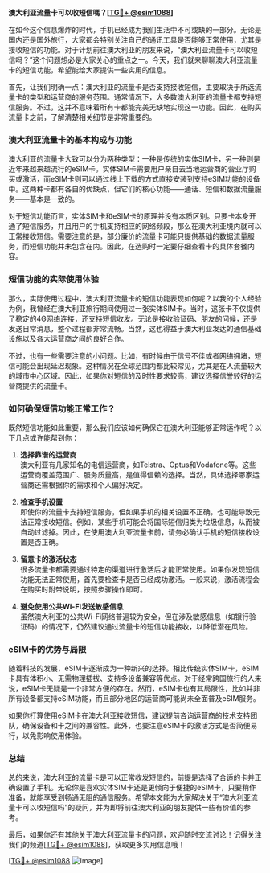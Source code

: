 **澳大利亚流量卡可以收短信嗎？[[TG💪+ @esim1088](https://t.me/s/esim1088)]**

在如今这个信息爆炸的时代，手机已经成为我们生活中不可或缺的一部分。无论是国内还是国外旅行，大家都会特别关注自己的通讯工具是否能够正常使用，尤其是接收短信的功能。对于计划前往澳大利亚的朋友来说，“澳大利亚流量卡可以收短信吗？”这个问题想必是大家关心的重点之一。今天，我们就来聊聊澳大利亚流量卡的短信功能，希望能给大家提供一些实用的信息。

首先，让我们明确一点：澳大利亚的流量卡是否支持接收短信，主要取决于所选流量卡的类型和运营商的服务范围。通常情况下，大多数澳大利亚的流量卡都支持短信服务。不过，这并不意味着所有卡都能完美无缺地实现这一功能。因此，在购买流量卡之前，了解清楚相关细节是非常重要的。

### **澳大利亚流量卡的基本构成与功能**

澳大利亚的流量卡大致可以分为两种类型：一种是传统的实体SIM卡，另一种则是近年来越来越流行的eSIM卡。实体SIM卡需要用户亲自去当地运营商的营业厅购买或激活，而eSIM卡则可以通过线上下载的方式直接安装到支持eSIM功能的设备中。这两种卡都有各自的优缺点，但它们的核心功能——通话、短信和数据流量服务——基本是一致的。

对于短信功能而言，实体SIM卡和eSIM卡的原理并没有本质区别。只要卡本身开通了短信服务，并且用户的手机支持相应的网络频段，那么在澳大利亚境内就可以正常接收短信。需要注意的是，部分廉价的流量卡可能只提供基础的数据流量服务，而短信功能并未包含在内。因此，在选购时一定要仔细查看卡的具体套餐内容。

### **短信功能的实际使用体验**

那么，实际使用过程中，澳大利亚流量卡的短信功能表现如何呢？以我的个人经验为例，我曾经在澳大利亚旅行期间使用过一张实体SIM卡。当时，这张卡不仅提供了稳定的4G网络连接，还支持短信收发。无论是接收验证码、朋友的问候，还是发送日常消息，整个过程都非常流畅。当然，这也得益于澳大利亚发达的通信基础设施以及各大运营商之间的良好合作。

不过，也有一些需要注意的小问题。比如，有时候由于信号不佳或者网络拥堵，短信可能会出现延迟现象。这种情况在全球范围内都比较常见，尤其是在人流量较大的城市中心区域。因此，如果你对短信的及时性要求较高，建议选择信誉较好的运营商提供的流量卡。

### **如何确保短信功能正常工作？**

既然短信功能如此重要，那么我们应该如何确保它在澳大利亚能够正常运作呢？以下几点或许能帮到你：

1. **选择靠谱的运营商**  
   澳大利亚有几家知名的电信运营商，如Telstra、Optus和Vodafone等。这些运营商覆盖范围广、服务质量高，是值得信赖的选择。当然，具体选择哪家运营商还需根据你的需求和个人偏好决定。

2. **检查手机设置**  
   即使你的流量卡支持短信服务，但如果手机的相关设置不正确，也可能导致无法正常接收短信。例如，某些手机可能会将国际短信归类为垃圾信息，从而被自动过滤掉。因此，在使用澳大利亚流量卡前，请务必确认手机的短信接收设置是否正确。

3. **留意卡的激活状态**  
   很多流量卡都需要通过特定的渠道进行激活后才能正常使用。如果你发现短信功能无法正常使用，首先要检查卡是否已经成功激活。一般来说，激活流程会在购买时附带说明，按照步骤操作即可。

4. **避免使用公共Wi-Fi发送敏感信息**  
   虽然澳大利亚的公共Wi-Fi网络普遍较为安全，但在涉及敏感信息（如银行验证码）的情况下，仍然建议通过流量卡的短信功能接收，以降低潜在风险。

### **eSIM卡的优势与局限**

随着科技的发展，eSIM卡逐渐成为一种新兴的选择。相比传统实体SIM卡，eSIM卡具有体积小、无需物理插拔、支持多设备兼容等优点。对于经常跨国旅行的人来说，eSIM卡无疑是一个非常方便的存在。然而，eSIM卡也有其局限性，比如并非所有设备都支持eSIM功能，而且部分地区的运营商可能尚未全面普及eSIM服务。

如果你打算使用eSIM卡在澳大利亚接收短信，建议提前咨询运营商的技术支持团队，确保设备和卡之间的兼容性。此外，也要注意eSIM卡的激活方式是否简便易行，以免影响使用体验。

### **总结**

总的来说，澳大利亚的流量卡是可以正常收发短信的，前提是选择了合适的卡并正确设置了手机。无论你是喜欢实体SIM卡还是更倾向于便捷的eSIM卡，只要稍作准备，就能享受到畅通无阻的通信服务。希望本文能为大家解决关于“澳大利亚流量卡可以收短信吗”的疑问，并为即将前往澳大利亚的朋友提供一些有价值的参考。

最后，如果你还有其他关于澳大利亚流量卡的问题，欢迎随时交流讨论！记得关注我们的频道[[TG💪+ @esim1088](https://t.me/s/esim1088)]，获取更多实用信息哦！

[[TG💪+ @esim1088](https://t.me/s/esim1088) ![Image](https://i.postimg.cc/4NQfJmqS/Snipaste-2025-05-13-00-14-12.png)]